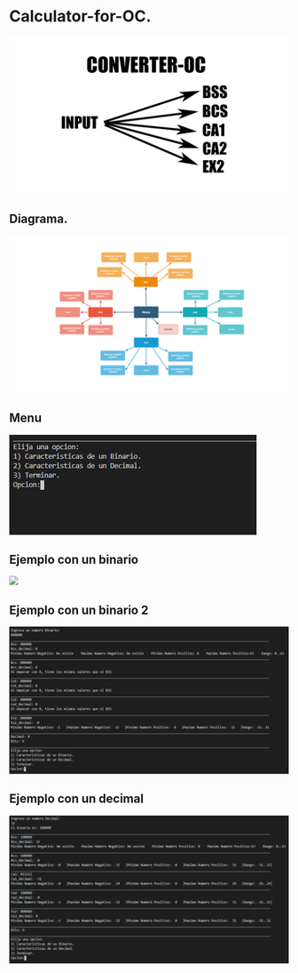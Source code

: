 # Calculator-for-OC.

<p align="center">
  <img src="Portada/converter-oc.png">
</p>

## Diagrama.
![](Portada/oc1.png)

## Menu
![](Portada/menu1.PNG)

## Ejemplo con un binario

![](Portada/Ejemplo.PNG)

## Ejemplo con un binario 2

![](Portada/Ejemplo2.PNG)

## Ejemplo con un decimal

![](Portada/Ejemplo3.PNG)

